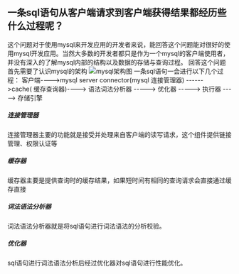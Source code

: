 一条sql语句从客户端请求到客户端获得结果都经历些什么过程呢？
---
这个问题对于使用mysql来开发应用的开发者来说，能回答这个问题能对很好的使用mysql开发应用。当然大多数的开发者都只是作为一个mysql的客户端使用者，并没有深入的了解mysql内部的结构以及数据的存储与查询过程。
回答这个问题首先需要了认识mysql的架构
![mysql架构图]()
一条sql语句一会进行以下几个过程：
客户端---->mysql server connector(mysql 连接管理器) ------>cache(
缓存查询器)----> 语法词法分析器 -----> 优化器 -----> 执行器 -----> 存储引擎
##### 连接管理器
连接管理器主要的功能就是接受并处理来自客户端的读写请求，这个组件提供链接管理、权限认证等
##### 缓存器
缓存器主要是提供查询时的缓存结果，如果短时间有相同的查询请求会直接通过缓存直接
##### 词法语法分析器
词法语法分析器就是将sql语句进行词法语法的分析校验。
##### 优化器
sql语句进行词法语法分析后经过优化器对sql语句进行性能优化。
##### 

<!--stackedit_data:
eyJoaXN0b3J5IjpbMTc0Nzk4OTQyMiwtMTU5Nzc1NzIxMCwtMz
Q5NjUxNDcwLDYwNjgyNTI2NiwxMzM5NzQzODczLC0yODgwOTIz
ODMsLTI0ODIwMzE5NV19
-->